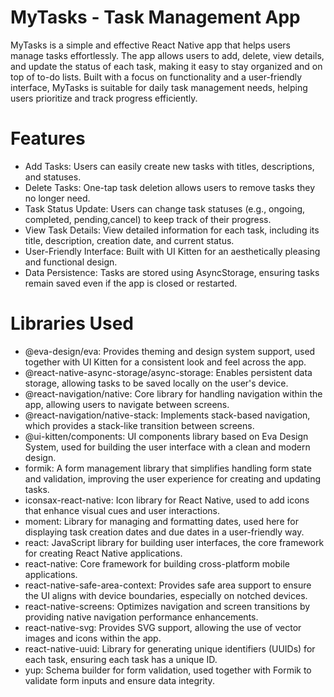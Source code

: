 # MyTasks - Task Management App

MyTasks is a simple and effective React Native app that helps users manage tasks effortlessly. The app allows users to add, delete, view details, and update the status of each task, making it easy to stay organized and on top of to-do lists. Built with a focus on functionality and a user-friendly interface, MyTasks is suitable for daily task management needs, helping users prioritize and track progress efficiently.

# Features

- Add Tasks: Users can easily create new tasks with titles, descriptions, and statuses.
- Delete Tasks: One-tap task deletion allows users to remove tasks they no longer need.
- Task Status Update: Users can change task statuses (e.g., ongoing, completed, pending,cancel) to keep track of their progress.
- View Task Details: View detailed information for each task, including its title, description, creation date, and current status.
- User-Friendly Interface: Built with UI Kitten for an aesthetically pleasing and functional design.
- Data Persistence: Tasks are stored using AsyncStorage, ensuring tasks remain saved even if the app is closed or restarted.

# Libraries Used

- @eva-design/eva: Provides theming and design system support, used together with UI Kitten for a consistent look and feel across the app.
- @react-native-async-storage/async-storage: Enables persistent data storage, allowing tasks to be saved locally on the user's device.
- @react-navigation/native: Core library for handling navigation within the app, allowing users to navigate between screens.
- @react-navigation/native-stack: Implements stack-based navigation, which provides a stack-like transition between screens.
- @ui-kitten/components: UI components library based on Eva Design System, used for building the user interface with a clean and modern design.
- formik: A form management library that simplifies handling form state and validation, improving the user experience for creating and updating tasks.
- iconsax-react-native: Icon library for React Native, used to add icons that enhance visual cues and user interactions.
- moment: Library for managing and formatting dates, used here for displaying task creation dates and due dates in a user-friendly way.
- react: JavaScript library for building user interfaces, the core framework for creating React Native applications.
- react-native: Core framework for building cross-platform mobile applications.
- react-native-safe-area-context: Provides safe area support to ensure the UI aligns with device boundaries, especially on notched devices.
- react-native-screens: Optimizes navigation and screen transitions by providing native navigation performance enhancements.
- react-native-svg: Provides SVG support, allowing the use of vector images and icons within the app.
- react-native-uuid: Library for generating unique identifiers (UUIDs) for each task, ensuring each task has a unique ID.
- yup: Schema builder for form validation, used together with Formik to validate form inputs and ensure data integrity.

